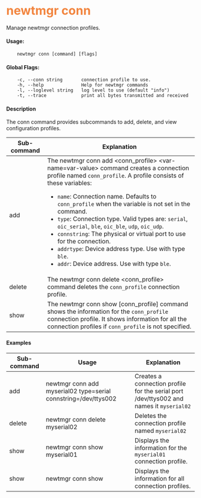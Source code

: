 ## <font color="#F2853F" style="font-size:24pt">newtmgr conn </font>
Manage newtmgr connection profiles.

#### Usage:

```no-highlight
    newtmgr conn [command] [flags] 
```

#### Global Flags:

```no-highlight
    -c, --conn string       connection profile to use.
    -h, --help              Help for newtmgr commands
    -l, --loglevel string   log level to use (default "info")
    -t, --trace             print all bytes transmitted and received
```

#### Description
The conn command provides subcommands to add, delete, and view configuration profiles.

Sub-command  | Explanation
-------------| ------------------------
add       | The newtmgr conn add <conn_profile> <var-name=var-value> command creates a connection profile named `conn_profile`. A profile consists of these variables: <ul><li>`name`: Connection name. Defaults to `conn_profile` when the variable is not set in the command. </li><li>`type`: Connection type. Valid types are: `serial`, `oic_serial`, `ble`, `oic_ble`, `udp`, `oic_udp`.</li><li>`connstring`: The physical or virtual port to use for the connection.</li><li>`addrtype`: Device address type. Use with type `ble`.</li><li>`addr`:  Device address. Use with type `ble`.</ul>
delete    | The newtmgr conn delete &lt;conn_profile&gt; command deletes the `conn_profile` connection profile.
show      | The newtmgr conn show [conn_profile] command shows the information for the `conn_profile` connection profile. It shows information for all the connection profiles if `conn_profile` is not specified.
    

#### Examples

Sub-command  | Usage                  | Explanation
-------------| -----------------------|-----------------
add       | newtmgr conn add myserial02 type=serial connstring=/dev/ttys002 | Creates a connection profile for the serial port /dev/ttys002 and names it `myserial02`
delete    | newtmgr conn delete myserial02  | Deletes the connection profile named `myserial02`
show      | newtmgr conn show myserial01 | Displays the information for the `myserial01` connection profile.
show      | newtmgr conn show  | Displays the information for all connection profiles.
